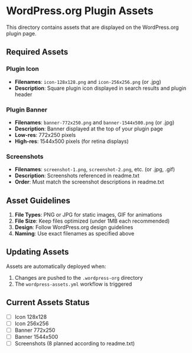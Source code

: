 # WordPress.org Plugin Assets

This directory contains assets that are displayed on the WordPress.org plugin page.

## Required Assets

### Plugin Icon
- **Filenames**: `icon-128x128.png` and `icon-256x256.png` (or .jpg)
- **Description**: Square plugin icon displayed in search results and plugin header

### Plugin Banner
- **Filenames**: `banner-772x250.png` and `banner-1544x500.png` (or .jpg)
- **Description**: Banner displayed at the top of your plugin page
- **Low-res**: 772x250 pixels
- **High-res**: 1544x500 pixels (for retina displays)

### Screenshots
- **Filenames**: `screenshot-1.png`, `screenshot-2.png`, etc. (or .jpg, .gif)
- **Description**: Screenshots referenced in readme.txt
- **Order**: Must match the screenshot descriptions in readme.txt

## Asset Guidelines

1. **File Types**: PNG or JPG for static images, GIF for animations
2. **File Size**: Keep files optimized (under 1MB each recommended)
3. **Design**: Follow WordPress.org design guidelines
4. **Naming**: Use exact filenames as specified above

## Updating Assets

Assets are automatically deployed when:
1. Changes are pushed to the `.wordpress-org` directory
2. The `wordpress-assets.yml` workflow is triggered

## Current Assets Status

- [ ] Icon 128x128
- [ ] Icon 256x256
- [ ] Banner 772x250
- [ ] Banner 1544x500
- [ ] Screenshots (8 planned according to readme.txt)